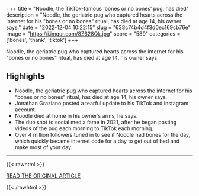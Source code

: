 +++
title = "Noodle, the TikTok-famous ‘bones or no bones’ pug, has died"
description = "Noodle, the geriatric pug who captured hearts across the internet for his \"bones or no bones\" ritual, has died at age 14, his owner says."
date = "2022-12-04 10:22:15"
slug = "638c74b4d4f3d0ec169cb76e"
image = "https://i.imgur.com/8Z628Qk.jpg"
score = "589"
categories = ['bones', 'thank', 'tiktok']
+++

Noodle, the geriatric pug who captured hearts across the internet for his \"bones or no bones\" ritual, has died at age 14, his owner says.

## Highlights

- Noodle, the geriatric pug who captured hearts across the internet for his “bones or no bones” ritual, has died at age 14, his owner says.
- Jonathan Graziano posted a tearful update to his TikTok and Instagram account.
- Noodle died at home in his owner’s arms, he says.
- The duo shot to social media fame in 2021, after he began posting videos of the pug each morning to TikTok each morning.
- Over 4 million followers tuned in to see if Noodle had bones for the day, which quickly became internet code for a day to get out of bed and make most of your day.

---

{{< rawhtml >}}
  <p class="article-category">
    <a target="_blank" href="https://www.cnn.com/2022/12/03/us/noodle-tiktok-pug-death-trnd/index.html">READ THE ORIGINAL ARTICLE</a>
  </p>
{{< /rawhtml >}}
